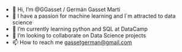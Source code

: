 - 👋 Hi, I’m @GGasset / Germán Gasset Martí
- 👀 I have a passion for machine learning and I´m attracted to data science
- 🌱 I’m currently learning python and SQL at DataCamp
- 💞️ I’m looking to collaborate on Data Science projects
- 📫 How to reach me gassetgerman@gmail.com
<!---
GGasset/GGasset is a ✨ special ✨ repository because its `README.md` (this file) appears on your GitHub profile.
You can click the Preview link to take a look at your changes.
--->

